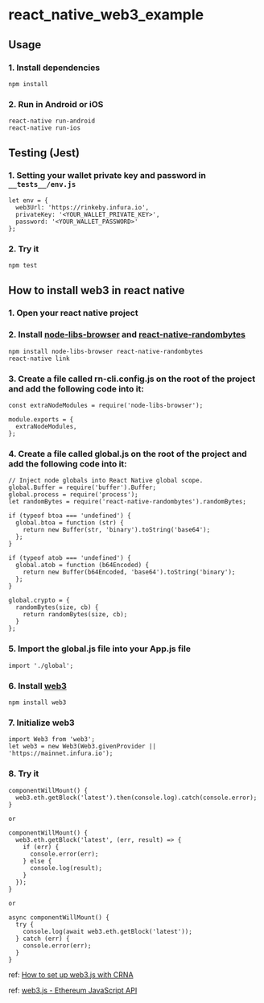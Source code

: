 # react_native_web3_example

## Usage

### 1. Install dependencies

    npm install

### 2. Run in Android or iOS

    react-native run-android
    react-native run-ios

## Testing (Jest)

### 1. Setting your wallet private key and password in `__tests__/env.js`

```
let env = {
  web3Url: 'https://rinkeby.infura.io',
  privateKey: '<YOUR_WALLET_PRIVATE_KEY>',
  password: '<YOUR_WALLET_PASSWORD>'
};
```

### 2. Try it

    npm test

## How to install web3 in react native

### 1. Open your react native project

### 2. Install [node-libs-browser](https://github.com/webpack/node-libs-browser) and [react-native-randombytes](https://github.com/mvayngrib/react-native-randombytes)

    npm install node-libs-browser react-native-randombytes
    react-native link

### 3. Create a file called rn-cli.config.js on the root of the project and add the following code into it:

```
const extraNodeModules = require('node-libs-browser');

module.exports = {
  extraNodeModules,
};
```

### 4. Create a file called global.js on the root of the project and add the following code into it:

```
// Inject node globals into React Native global scope.
global.Buffer = require('buffer').Buffer;
global.process = require('process');
let randomBytes = require('react-native-randombytes').randomBytes;

if (typeof btoa === 'undefined') {
  global.btoa = function (str) {
    return new Buffer(str, 'binary').toString('base64');
  };
}

if (typeof atob === 'undefined') {
  global.atob = function (b64Encoded) {
    return new Buffer(b64Encoded, 'base64').toString('binary');
  };
}

global.crypto = {
  randomBytes(size, cb) {
    return randomBytes(size, cb);
  }
};
```

### 5. Import the global.js file into your App.js file

    import './global';

### 6. Install [web3](https://github.com/ethereum/web3.js)

    npm install web3

### 7. Initialize web3

```
import Web3 from 'web3';
let web3 = new Web3(Web3.givenProvider || 'https://mainnet.infura.io');
```

### 8. Try it

```
componentWillMount() {
  web3.eth.getBlock('latest').then(console.log).catch(console.error);
}

or

componentWillMount() {
  web3.eth.getBlock('latest', (err, result) => {
    if (err) {
      console.error(err);
    } else {
      console.log(result);
    }
  });
}

or

async componentWillMount() {
  try {
    console.log(await web3.eth.getBlock('latest'));
  } catch (err) {
    console.error(err);
  }
}
```

ref: [How to set up web3.js with CRNA](https://gist.github.com/dougbacelar/29e60920d8fa1982535247563eb63766)

ref: [web3.js - Ethereum JavaScript API](http://web3js.readthedocs.io/en/1.0/index.html)
